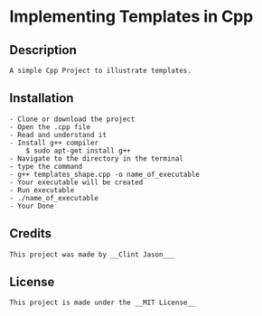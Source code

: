# Implementing Templates in Cpp

## Description
	A simple Cpp Project to illustrate templates.

## Installation
	- Clone or download the project
	- Open the .cpp file
	- Read and understand it
	- Install g++ compiler 
		$ sudo apt-get install g++
	- Navigate to the directory in the terminal
	- type the command
	- g++ templates_shape.cpp -o name_of_executable
	- Your executable will be created
	- Run executable
	- ./name_of_executable
	- Your Done

## Credits
	This project was made by __Clint Jason___
## License
	This project is made under the __MIT License__